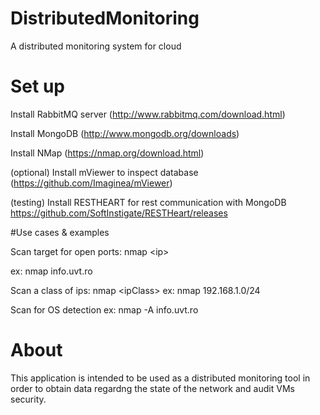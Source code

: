 # DistributedMonitoring
A distributed monitoring system for cloud

# Set up

Install RabbitMQ server (http://www.rabbitmq.com/download.html)

Install MongoDB (http://www.mongodb.org/downloads)

Install NMap (https://nmap.org/download.html)

(optional) Install mViewer to inspect database (https://github.com/Imaginea/mViewer)

(testing) Install RESTHEART for rest communication with MongoDB https://github.com/SoftInstigate/RESTHeart/releases

#Use cases & examples

Scan target for open ports: nmap \<ip\>

ex: nmap info.uvt.ro

Scan a class of ips: nmap \<ipClass\>
ex: nmap 192.168.1.0/24 

Scan for OS detection
ex: nmap -A info.uvt.ro

# About
This application is intended to be used as a distributed monitoring tool in order to obtain data regardng the state of the network and audit VMs security.
